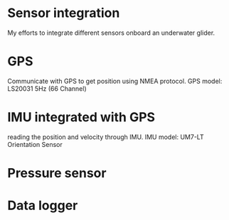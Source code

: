 # Sensor integration 
My efforts to integrate different sensors onboard an underwater glider. 
# GPS
Communicate with GPS to get position using NMEA protocol. GPS model: LS20031 5Hz (66 Channel)

# IMU integrated with GPS
reading the position and velocity through IMU. IMU model: UM7-LT Orientation Sensor

# Pressure sensor

# Data logger
